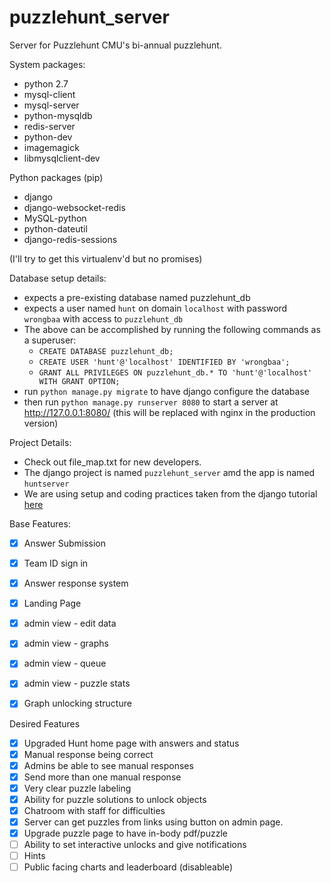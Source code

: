 # puzzlehunt_server
Server for Puzzlehunt CMU's bi-annual puzzlehunt.

System packages:
* python 2.7
* mysql-client
* mysql-server
* python-mysqldb
* redis-server
* python-dev
* imagemagick
* libmysqlclient-dev

Python packages (pip)
* django
* django-websocket-redis
* MySQL-python
* python-dateutil
* django-redis-sessions

(I'll try to get this virtualenv'd but no promises)

Database setup details:
* expects a pre-existing database named puzzlehunt_db
* expects a user named ```hunt``` on domain ```localhost``` with password ```wrongbaa``` with access to ```puzzlehunt_db```
* The above can be accomplished by running the following commands as a superuser:
   * ```CREATE DATABASE puzzlehunt_db;```
   * ```CREATE USER 'hunt'@'localhost' IDENTIFIED BY 'wrongbaa';```
   * ```GRANT ALL PRIVILEGES ON puzzlehunt_db.* TO 'hunt'@'localhost' WITH GRANT OPTION;```
* run ```python manage.py migrate``` to have django configure the database
* then run ```python manage.py runserver 8080``` to start a server at http://127.0.0.1:8080/ (this will be replaced with nginx in the production version)
 

Project Details:
* Check out file_map.txt for new developers.
* The django project is named ```puzzlehunt_server``` amd the app is named ```huntserver```
* We are using setup and coding practices taken from the django tutorial [here](https://docs.djangoproject.com/en/1.8/intro/tutorial01/)


Base Features:
- [x] Answer Submission
- [x] Team ID sign in
- [x] Answer response system
- [x] Landing Page
- [x] admin view - edit data
- [x] admin view - graphs
- [x] admin view - queue
- [x] admin view - puzzle stats
- [x] Graph unlocking structure


Desired Features
- [x] Upgraded Hunt home page with answers and status
- [x] Manual response being correct
- [x] Admins be able to see manual responses
- [x] Send more than one manual response
- [x] Very clear puzzle labeling
- [x] Ability for puzzle solutions to unlock objects
- [x] Chatroom with staff for difficulties
- [x] Server can get puzzles from links using button on admin page.
- [x] Upgrade puzzle page to have in-body pdf/puzzle
- [ ] Ability to set interactive unlocks and give notifications
- [ ] Hints
- [ ] Public facing charts and leaderboard (disableable)
